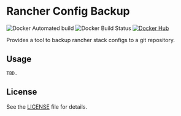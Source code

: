 # Rancher Config Backup

![Docker Automated build](https://img.shields.io/docker/automated/automatewebsite/rancher-config-backup.svg) ![Docker Build Status](https://img.shields.io/docker/build/automatewebsite/rancher-config-backup.svg) [![Docker Hub](https://img.shields.io/docker/pulls/automatewebsite/rancher-config-backup.svg)](https://hub.docker.com/r/automatewebsite/rancher-config-backup) 

Provides a tool to backup rancher stack configs to a git repository.

## Usage

```
TBD.
```

## License

See the [LICENSE](https://github.com/automate-website/rancher-config-backup/LICENSE) file for details.
